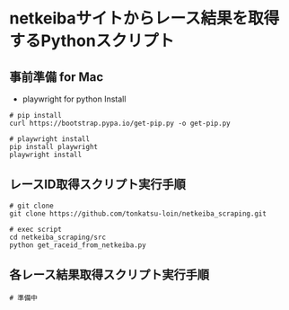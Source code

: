 # netkeibaサイトからレース結果を取得するPythonスクリプト

## 事前準備 for Mac
* playwright for python Install
```
# pip install
curl https://bootstrap.pypa.io/get-pip.py -o get-pip.py

# playwright install
pip install playwright
playwright install
```

## レースID取得スクリプト実行手順
```
# git clone
git clone https://github.com/tonkatsu-loin/netkeiba_scraping.git

# exec script
cd netkeiba_scraping/src
python get_raceid_from_netkeiba.py
```

## 各レース結果取得スクリプト実行手順
```
# 準備中
```
